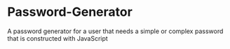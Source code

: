 # Password-Generator
A password generator for a user that needs a simple or complex password that is constructed with JavaScript 
